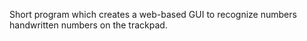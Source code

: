 Short program which creates a web-based GUI to recognize numbers handwritten numbers on the trackpad.
